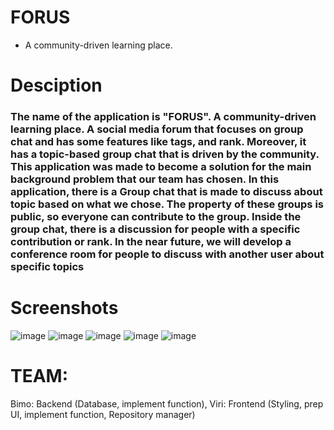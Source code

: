 # FORUS
- A community-driven learning place.


# Desciption
### The name of the application is "FORUS". A community-driven learning place.  A social media forum that focuses on group chat and has some features like tags, and rank. Moreover, it has a topic-based group chat that is driven by the community.  This application was made to become a solution for the main background problem that our team has chosen. In this application, there is a Group chat that is made to discuss about topic based on what we chose. The property of these groups is public, so everyone can contribute to the group. Inside the group chat, there is a discussion for people with a specific contribution or rank. In the near future, we will develop a conference room for people to discuss with another user about specific topics


# Screenshots

![image](https://github.com/Viriyadhi/Forus/assets/81005238/e43d46e9-0de2-4f81-986e-d80e907e2a08)
![image](https://github.com/Viriyadhi/Forus/assets/81005238/fa7ada39-f2e9-47b2-bc5c-2ad3f8223e57)
![image](https://github.com/Viriyadhi/Forus/assets/81005238/8e8b39a7-8278-4e08-be9f-6fe7cd98c9cf)
![image](https://github.com/Viriyadhi/Forus/assets/81005238/5f7735fb-afbc-4496-9589-2c6438456fd7)
![image](https://github.com/Viriyadhi/Forus/assets/81005238/b8659c72-6207-491a-ad47-887269e05f0d)


# TEAM:
Bimo: Backend (Database, implement function),
Viri: Frontend (Styling, prep UI, implement function, Repository manager)


